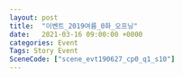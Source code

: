 ```yaml
---
layout: post
title:  "이벤트_2019여름_0화_오프닝"
date:   2021-03-16 09:00:00 +0000
categories: Event
Tags: Story Event
SceneCode: ["scene_evt190627_cp0_q1_s10"]
---
```

